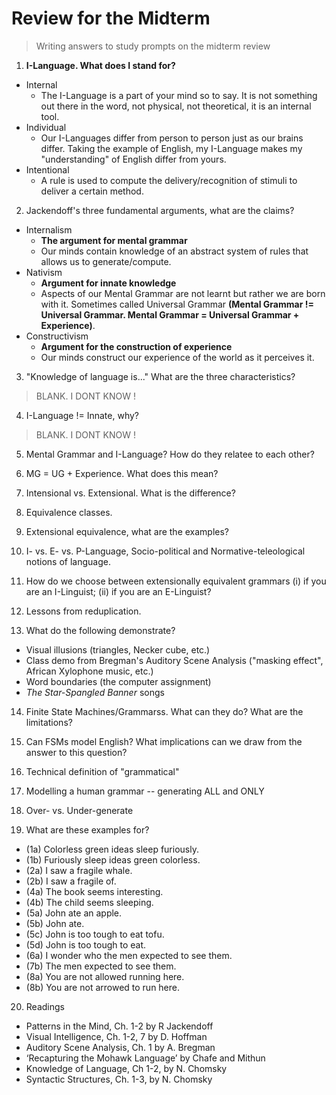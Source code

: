 # Review for the Midterm

> Writing answers to study prompts on the midterm review

1. **I-Language. What does I stand for?**

- Internal  
    - The I-Language is a part of your mind so to say. It is not something out there in the word, not physical, not theoretical, it is an internal tool.
- Individual
    - Our I-Languages differ from person to person just as our brains differ. Taking the example of English, my I-Language makes my "understanding" of English differ from yours. 
- Intentional
    - A rule is used to compute the delivery/recognition of stimuli to deliver a certain method.

2. Jackendoff's three fundamental arguments, what are the claims?

- Internalism
    - **The argument for mental grammar**
    - Our minds contain knowledge of an abstract system of rules that allows us to generate/compute.
- Nativism
    - **Argument for innate knowledge**
    - Aspects of our Mental Grammar are not learnt but rather we are born with it. Sometimes called Universal Grammar **(Mental Grammar != Universal Grammar. Mental Grammar = Universal Grammar + Experience)**.
- Constructivism
    - **Argument for the construction of experience**
    - Our minds construct our experience of the world as it perceives it.

3. "Knowledge of language is..." What are the three characteristics?

> BLANK. I DONT KNOW !

4. I-Language != Innate, why?

> BLANK. I DONT KNOW !

5. Mental Grammar and I-Language? How do they relatee to each other?

6. MG = UG + Experience. What does this mean?

7. Intensional vs. Extensional. What is the difference?

8. Equivalence classes.

9. Extensional equivalence, what are the examples?

10. I- vs. E- vs. P-Language, Socio-political and Normative-teleological notions of language.

11. How do we choose between extensionally equivalent grammars (i) if you are an I-Linguist; (ii) if you are an E-Linguist?

12. Lessons from reduplication.

13. What do the following demonstrate?

- Visual illusions (triangles, Necker cube, etc.)
- Class demo from Bregman's Auditory Scene Analysis ("masking effect", African Xylophone music, etc.)
- Word boundaries (the computer assignment)
- *The Star-Spangled Banner* songs

14. Finite State Machines/Grammarss. What can they do? What are the limitations?

15. Can FSMs model English? What implications can we draw from the answer to this question?

16. Technical definition of "grammatical"

17. Modelling a human grammar -- generating ALL and ONLY

18. Over- vs. Under-generate

19. What are these examples for?

- (1a) Colorless green ideas sleep furiously. 
- (1b) Furiously sleep ideas green colorless. 
- (2a) I saw a fragile whale. 
- (2b) I saw a fragile of. 
- (4a) The book seems interesting. 
- (4b) The child seems sleeping. 
- (5a) John ate an apple. 
- (5b) John ate. 
- (5c) John is too tough to eat tofu. 
- (5d) John is too tough to eat. 
- (6a) I wonder who the men expected to see them. 
- (7b) The men expected to see them. 
- (8a) You are not allowed running here. 
- (8b) You are not arrowed to run here.

20. Readings

- Patterns in the Mind, Ch. 1-2 by R Jackendoff
- Visual Intelligence, Ch. 1-2, 7 by D. Hoffman
- Auditory Scene Analysis, Ch. 1 by A. Bregman
- ‘Recapturing the Mohawk Language’ by Chafe and Mithun
- Knowledge of Language, Ch 1-2, by N. Chomsky
- Syntactic Structures, Ch. 1-3, by N. Chomsky